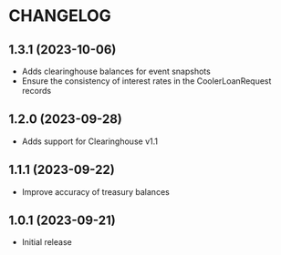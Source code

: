 # CHANGELOG

## 1.3.1 (2023-10-06)

- Adds clearinghouse balances for event snapshots
- Ensure the consistency of interest rates in the CoolerLoanRequest records

## 1.2.0 (2023-09-28)

- Adds support for Clearinghouse v1.1

## 1.1.1 (2023-09-22)

- Improve accuracy of treasury balances

## 1.0.1 (2023-09-21)

- Initial release
